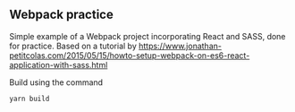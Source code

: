 ## Webpack practice

Simple example of a Webpack project incorporating React and SASS, done for practice. Based on a tutorial by https://www.jonathan-petitcolas.com/2015/05/15/howto-setup-webpack-on-es6-react-application-with-sass.html

Build using the command
```
yarn build
```

